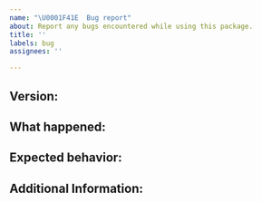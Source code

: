 ```yaml
---
name: "\U0001F41E  Bug report"
about: Report any bugs encountered while using this package.
title: ''
labels: bug
assignees: ''

---
```


## Version:

<!---
  e.g., 1.0.0
  find this information in your config.yml file if reporting a bug for CircleCI orb;
  find this information in your package.json file if reporting a bug for GitHub action or NPM package;
-->

## What happened:

<!---
  please include any relevant information how you encountered this behavior
-->

## Expected behavior:

<!--- what should happen, ideally? -->

## Additional Information:

<!--- Provide any additional context possible. -->
